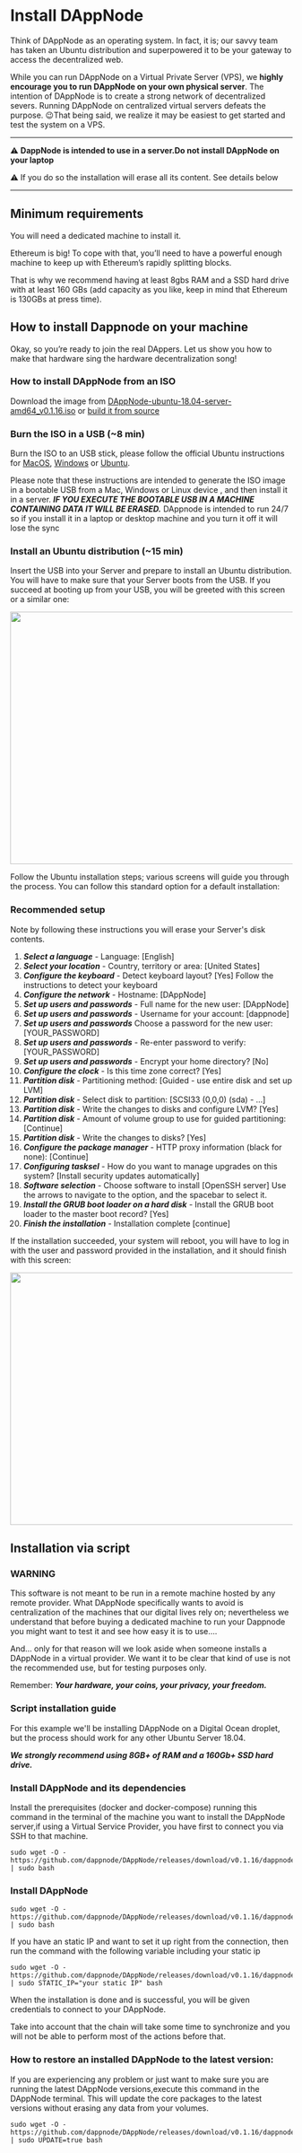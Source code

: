 # Install DAppNode

Think of DAppNode as an operating system. In fact, it is; our savvy team has taken an Ubuntu distribution and superpowered it to be your gateway to access the decentralized web.

While you can run DAppNode on a Virtual Private Server (VPS), we **highly encourage you to run DAppNode on your own physical server**. The intention of DAppNode is to create a strong network of decentralized severs. Running DAppNode on centralized virtual servers defeats the purpose. 😉That being said, we realize it may be easiest to get started and test the system on a VPS.

----------



⚠️ **DappNode is intended to use in a server.Do not install DAppNode on your laptop** 

⚠️ If you do so the installation will erase all its content. See details below 



***



## Minimum requirements

You will need a dedicated machine to install it.

Ethereum is big! To cope with that, you’ll need to have a powerful enough machine to keep up with Ethereum’s rapidly splitting blocks.

That is why we recommend having at least 8gbs RAM and a SSD hard drive with at least 160 GBs (add capacity as you like, keep in mind that Ethereum is 130GBs at press time).

## How to install Dappnode on your machine

Okay, so you’re ready to join the real DAppers. Let us show you how to make that hardware sing the hardware decentralization song!

### How to install DAppNode from an ISO

Download the image from [DAppNode-ubuntu-18.04-server-amd64_v0.1.16.iso](https://github.com/dappnode/DAppNode/releases/download/v0.1.16/DAppNode-ubuntu-18.04-server-amd64_v0.1.16.iso) or [build it from source](https://github.com/dappnode/DAppNode_Installer)

### Burn the ISO in a USB (~8 min)

Burn the ISO to an USB stick, please follow the official Ubuntu instructions for [MacOS](https://tutorials.ubuntu.com/tutorial/tutorial-create-a-usb-stick-on-macos#0), [Windows](https://tutorials.ubuntu.com/tutorial/tutorial-create-a-usb-stick-on-windows#0) or [Ubuntu](https://tutorials.ubuntu.com/tutorial/tutorial-create-a-usb-stick-on-ubuntu#0>).

Please note that these instructions are intended to generate the ISO image in a bootable USB from a Mac, Windows or Linux device , and then install it in a server. **_IF YOU EXECUTE THE BOOTABLE USB IN A MACHINE CONTAINING DATA IT WILL BE ERASED._** DAppnode is intended to run 24/7 so if you install it in a laptop or desktop machine and you turn it off it will lose the sync

### Install an Ubuntu distribution (~15 min)

Insert the USB into your Server and prepare to install an Ubuntu distribution. You will have to make sure that your Server boots from the USB. If you succeed at booting up from your USB, you will be greeted with this screen or a similar one:

<p align="center">
  <img width="600" height="450" src="https://github.com/Shelpin/DAppNode/raw/master/doc/dappnode-installation-welcome-screen.png">
  </a>
</p>

Follow the Ubuntu installation steps; various screens will guide you through the process. You can follow this standard option for a default installation:

### Recommended setup

Note by following these instructions you will erase your Server's disk contents.

1. **_Select a language_** - Language: [English]
2. **_Select your location_** - Country, territory or area: [United States]
3. **_Configure the keyboard_** - Detect keyboard layout? [Yes] Follow the instructions to detect your keyboard
4. **_Configure the network_** - Hostname: [DAppNode]
5. **_Set up users and passwords_** - Full name for the new user: [DAppNode]
6. **_Set up users and passwords_** - Username for your account: [dappnode]
7. **_Set up users and passwords_** Choose a password for the new user: [YOUR_PASSWORD]
8. **_Set up users and passwords_** - Re-enter password to verify: [YOUR_PASSWORD]
9. **_Set up users and passwords_** - Encrypt your home directory? [No]
10. **_Configure the clock_** - Is this time zone correct? [Yes]
11. **_Partition disk_** - Partitioning method: [Guided - use entire disk and set up LVM]
12. **_Partition disk_** - Select disk to partition: [SCSI33 (0,0,0) (sda) - ...]
13. **_Partition disk_** - Write the changes to disks and configure LVM? [Yes]
14. **_Partition disk_** - Amount of volume group to use for guided partitioning: [Continue]
15. **_Partition disk_** - Write the changes to disks? [Yes]
16. **_Configure the package manager_** - HTTP proxy information (black for none): [Continue]
17. **_Configuring tasksel_** - How do you want to manage upgrades on this system? [Install security updates automatically]
18. **_Software selection_** - Choose software to install [OpenSSH server] Use the arrows to navigate to the option, and the spacebar to select it.
19. **_Install the GRUB boot loader on a hard disk_** - Install the GRUB boot loader to the master boot record? [Yes]
20. **_Finish the installation_** - Installation complete [continue]

If the installation succeeded, your system will reboot, you will have to log in with the user and password provided in the installation, and it should finish with this screen:

<p align="center">
  <img width="800" height="450" src="https://github.com/Shelpin/DAppNode/raw/master/doc/dappnode-installation-ending-screen.png?raw=true">
  </a>
</p>





## Installation via script

### WARNING

This software is not meant to be run in a remote machine hosted by any remote provider. What DAppNode specifically wants to avoid is centralization of the machines that our digital lives rely on; nevertheless we understand that before buying a dedicated machine to run your Dappnode you might want to test it and see how easy it is to use….

And… only for that reason will we look aside when someone installs a DAppNode in a virtual provider. We want it to be clear that kind of use is not the recommended use, but for testing purposes only.

Remember: **_Your hardware, your coins, your privacy, your freedom._**

### Script installation guide

For this example we'll be installing DAppNode on a Digital Ocean droplet, but the process should work for any other Ubuntu Server 18.04.

**_We strongly recommend using 8GB+ of RAM and a 160Gb+ SSD hard drive._**

### Install DAppNode and its dependencies

Install the prerequisites (docker and docker-compose) running this command in the terminal of the machine you want to install the DAppNode server,if using a Virtual Service Provider, you have first to connect you via SSH to that machine.

```
sudo wget -O - https://github.com/dappnode/DAppNode/releases/download/v0.1.16/dappnode_install_pre.sh | sudo bash
```

### Install DAppNode

```
sudo wget -O - https://github.com/dappnode/DAppNode/releases/download/v0.1.16/dappnode_install.sh | sudo bash
```

If you have an static IP and want to set it up right from the connection, then run the command with the following variable including your static ip

```
sudo wget -O - https://github.com/dappnode/DAppNode/releases/download/v0.1.16/dappnode_install.sh | sudo STATIC_IP="your static IP" bash
```

When the installation is done and is successful, you will be given credentials to connect to your DAppNode.

Take into account that the chain will take some time to synchronize and you will not be able to perform most of the actions before that.


### How to restore an installed DAppNode to the latest version:

If you are experiencing any problem or just want  to make  sure you are running  the latest DAppNode versions,execute this command in the DAppNode terminal. This will update the core packages to the latest versions without erasing any data from your volumes. 

```
sudo wget -O - https://github.com/dappnode/DAppNode/releases/download/v0.1.16/dappnode_install.sh | sudo UPDATE=true bash
```

